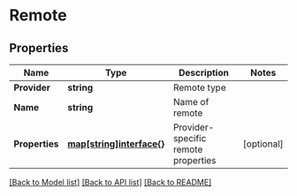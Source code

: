 # Remote

## Properties

Name | Type | Description | Notes
------------ | ------------- | ------------- | -------------
**Provider** | **string** | Remote type | 
**Name** | **string** | Name of remote | 
**Properties** | [**map[string]interface{}**](.md) | Provider-specific remote properties | [optional] 

[[Back to Model list]](../README.md#documentation-for-models) [[Back to API list]](../README.md#documentation-for-api-endpoints) [[Back to README]](../README.md)


